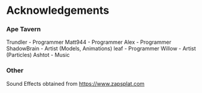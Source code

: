 # Acknowledgements

### Ape Tavern
Trundler - Programmer
Matt944 - Programmer
Alex - Programmer
ShadowBrain - Artist (Models, Animations)
leaf - Programmer
Willow - Artist (Particles)
Ashtot - Music

### Other
Sound Effects obtained from https://www.zapsplat.com
